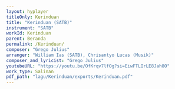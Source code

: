 ```yaml
---
layout: hyplayer
titleOnly: Kerinduan
title: "Kerinduan (SATB)"
instrument: "SATB"
workId: Kerinduan
parent: Beranda
permalink: /Kerinduan/
composer: "Grego Julius"
arranger: "William Ias (SATB), Chrisantyo Lucas (Musik)"
composer_and_lyricist: "Grego Julius"
youtubeURL: "https://youtu.be/OfKrqv7lfOg?si=EiwFTLIrLE8Jah8O"
work_type: Salinan
pdf_path: "lagu/Kerinduan/exports/Kerinduan.pdf"
---
```


